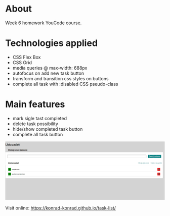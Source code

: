 # About
Week 6 homework YouCode course.

# Technologies applied
- CSS Flex Box
- CSS Grid 
- media queries @ max-width: 688px
- autofocus on add new task button
- transform and transition css styles on buttons
- complete all task with :disabled CSS pseudo-class

# Main features
- mark sigle tast completed
- delete task possibility
- hide/show completed task button
- complete all task button

![image](https://github.com/Konrad-Konrad/task-list/blob/master/images/to-do-list-presentation.gif?)

Visit online: https://konrad-konrad.github.io/task-list/
